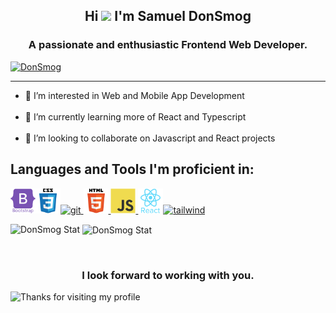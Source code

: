 <h2 align="center">Hi <img src="https://raw.githubusercontent.com/MartinHeinz/MartinHeinz/master/wave.gif" width="30px"> I'm Samuel DonSmog</h2>
<h3 align="center">A passionate and enthusiastic Frontend Web Developer.</h3>
<p align="left"> <a href="https://twitter.com/real_DonSmog" target="blank"><img src="https://img.shields.io/twitter/follow/real_DonSmog?logo=twitter&style=for-the-badge" alt="DonSmog" /></a></p><hr>
<ul>
  <li>👀 I’m interested in Web and Mobile App Development</li><br>
  <li>🌱 I’m currently learning more of React and Typescript</li><br>
  <li>💞️ I’m looking to collaborate on Javascript and React projects</li>
  </ul>
  <h2 align="left">Languages and Tools I'm proficient in:</h2>
<p align="left"><a href="https://getbootstrap.com" target="_blank"><img src="https://raw.githubusercontent.com/devicons/devicon/master/icons/bootstrap/bootstrap-plain-wordmark.svg" alt="bootstrap" width="40" height="40"/></a><a href="https://www.w3schools.com/css/" target="_blank"><img src="https://raw.githubusercontent.com/devicons/devicon/master/icons/css3/css3-original-wordmark.svg" alt="css3" width="40" height="40"/></a><a href="https://git-scm.com/" target="_blank"><img src="https://www.vectorlogo.zone/logos/git-scm/git-scm-icon.svg" alt="git" width="40" height="40"/></a><a href="https://www.w3.org/html/" target="_blank"> <img src="https://raw.githubusercontent.com/devicons/devicon/master/icons/html5/html5-original-wordmark.svg" alt="html5" width="40" height="40"/></a><a href="https://developer.mozilla.org/en-US/docs/Web/JavaScript" target="_blank"> <img src="https://raw.githubusercontent.com/devicons/devicon/master/icons/javascript/javascript-original.svg" alt="javascript" width="40" height="40"/> </a> <a href="https://reactjs.org/" target="_blank"><img src="https://raw.githubusercontent.com/devicons/devicon/master/icons/react/react-original-wordmark.svg" alt="react" width="40" height="40"/></a><a href="https://tailwindcss.com/" target="_blank"><img src="https://www.vectorlogo.zone/logos/tailwindcss/tailwindcss-icon.svg" alt="tailwind" width="40" height="40"/></a></p>
<p><img align="left" src="https://github-readme-stats.vercel.app/api/top-langs?username=DonSmog&show_icons=true&locale=en&theme=light" alt="DonSmog Stat"/></p>
<p>&nbsp;<img align="center" src="https://github-readme-stats.vercel.app/api?username=DonSmog&show_icons=true&locale=en&theme=light" alt="DonSmog Stat" /></p><br>
  <h3 align="center">I look forward to working with you.</h3>
  <img height="80" alt="Thanks for visiting my profile" width="100%" src="https://github.com/dibyendu415/dibyendu415/blob/master/marquee.svg" />

<!---
DonSmog/DonSmog is a ✨ special ✨ repository because its `README.md` (this file) appears on your GitHub profile.
You can click the Preview link to take a look at your changes.
--->
